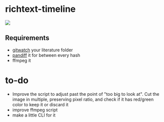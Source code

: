 # richtext-timeline

![](rubi.mp4.gif)

## Requirements

- [gitwatch](https://github.com/gitwatch/gitwatch) your literature folder
- [pandiff](https://github.com/davidar/pandiff) it for between every hash
- ffmpeg it

# to-do

- Improve the script to adjust past the point of "too big to look at". Cut the
  image in multiple, preserving pixel ratio, and check if it has red/green color
  to keep it or discard it
- improve ffmpeg script
- make a little CLI for it
